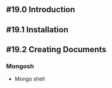 ## #19.0 Introduction

## #19.1 Installation

## #19.2 Creating Documents

### Mongosh
- Mongo shell
